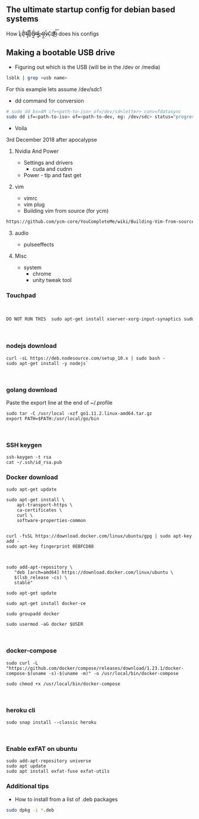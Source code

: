 ## The ultimate startup config for debian based systems
How  Ḻ̷̃0̸͔̈́͠4̶̡̢̈́̚D̴̲̄͊B̸͕̺͆͗4̴͖̠͐L̶̲͑4̴̡͖͗N̶̦͒C̴̣̄3̸̥̒̆Ŕ̷̫͝   does his configs

## Making a bootable USB drive
* Figuring out which is the USB (will be in the /dev or /media)

```bash
lsblk | grep <usb name>
```
For this example lets assume /dev/sdc1

* dd command for conversion

```bash
# sudo dd bs=4M if=<path-to-iso> of=/dev/sd<letter> conv=fdatasync
sudo dd if=<path-to-iso> of=<path-to-dev, eg: /dev/sdc> status="progress"
```

* Voila

3rd December 2018
after apocalypse

1. Nvidia And Power
   * Settings and drivers
     * cuda and cudnn
   * Power - tlp and fast get

2. vim
   * vimrc
   * vim plug
   * Building vim from source (for ycm)
```bash
https://github.com/ycm-core/YouCompleteMe/wiki/Building-Vim-from-source
```

3. audio
   * pulseeffects

4. Misc
   * system
     * chrome
     * unity tweak tool


### Touchpad

<br />

```bash
DO NOT RUN THIS  sudo apt-get install xserver-xorg-input-synaptics sudo reboot
```

<br />

### nodejs download

```
curl -sL https://deb.nodesource.com/setup_10.x | sudo bash -
sudo apt-get install -y nodejs`
```

<br />


### golang download

Paste the export line at the end of ~/.profile

```
sudo tar -C /usr/local -xzf go1.11.2.linux-amd64.tar.gz
export PATH=$PATH:/usr/local/go/bin
```

<br />

### SSH keygen

``` 
ssh-keygen -t rsa
cat ~/.ssh/id_rsa.pub
```

### Docker download

```
sudo apt-get update

sudo apt-get install \
    apt-transport-https \
    ca-certificates \
    curl \
    software-properties-common


curl -fsSL https://download.docker.com/linux/ubuntu/gpg | sudo apt-key add -
sudo apt-key fingerprint 0EBFCD88



sudo add-apt-repository \
   "deb [arch=amd64] https://download.docker.com/linux/ubuntu \
   $(lsb_release -cs) \
   stable"

sudo apt-get update

sudo apt-get install docker-ce

sudo groupadd docker

sudo usermod -aG docker $USER
```

<br />

### docker-compose

```
sudo curl -L "https://github.com/docker/compose/releases/download/1.23.1/docker-compose-$(uname -s)-$(uname -m)" -o /usr/local/bin/docker-compose

sudo chmod +x /usr/local/bin/docker-compose
```

<br />

### heroku cli

```
sudo snap install --classic heroku
```

<br />

### Enable exFAT on ubuntu

```
sudo add-apt-repository universe
sudo apt update
sudo apt install exfat-fuse exfat-utils
```


### Additional tips
* How to install from a list of .deb packages
```bash
sudo dpkg -i *.deb
```

